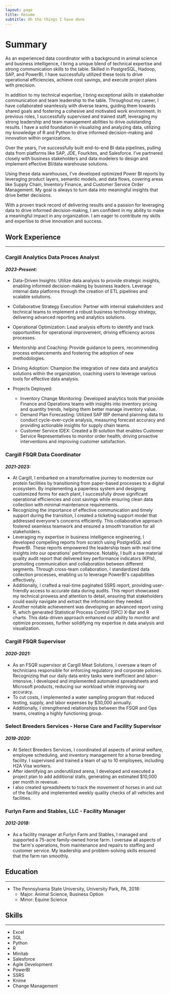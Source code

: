 ```yaml
---
layout: page
title: Resume
subtitle: Oh the things I have done
---
```

# Summary

As an experienced data coordinator with a background in animal science and business intelligence, I bring a unique blend of technical expertise and strong communication skills to the table. Skilled in PostgreSQL, Hadoop, SAP, and PowerBI, I have successfully utilized these tools to drive operational efficiencies, achieve cost savings, and execute project plans with precision.

In addition to my technical expertise, I bring exceptional skills in stakeholder communication and team leadership to the table. Throughout my career, I have collaborated seamlessly with diverse teams, guiding them towards shared goals and fostering a cohesive and motivated work environment. In previous roles, I successfully supervised and trained staff, leveraging my strong leadership and team management abilities to drive outstanding results. I have a solid foundation in visualizing and analyzing data, utilizing my knowledge of R and Python to drive informed decision-making and innovation within organizations.

Over the years, I’ve successfully built end-to-end BI data pipelines, pulling data from platforms like SAP, JDE, Fourkites, and Salesforce. I’ve partnered closely with business stakeholders and data modelers to design and implement effective BI/data warehouse solutions.

Using these data warehouses, I’ve developed optimized Power BI reports by leveraging product layers, semantic models, and data flows, covering areas like Supply Chain, Inventory Finance, and Customer Service Order Management. My goal is always to turn data into meaningful insights that drive better decisions.

With a proven track record of delivering results and a passion for leveraging data to drive informed decision-making, I am confident in my ability to make a meaningful impact in any organization. I am eager to contribute my skills and expertise to drive innovation and success. 

## Work Experience
---

### Cargill Analytics Data Proces Analyst
#### _2023-Present:_

- Data-Driven Insights: Utilize data analysis to provide strategic insights, enabling informed decision-making by business leaders. Leverage internal data platforms through the creation of ETL pipelines and scalable solutions.
  
- Collaborative Strategy Execution: Partner with internal stakeholders and technical teams to implement a robust business technology strategy, delivering advanced reporting and analytics solutions.
  
- Operational Optimization: Lead analysis efforts to identify and track opportunities for operational improvement, driving efficiency across processes.
  
- Mentorship and Coaching: Provide guidance to peers, recommending process enhancements and fostering the adoption of new methodologies.
  
- Driving Adoption: Champion the integration of new data and analytics solutions within the organization, coaching users to leverage various tools for effective data analysis.

- Projects Deployed:
  - Inventory Change Monitoring: Developed analytics tools that provide Finance and Operations teams with insights into inventory pricing and quantity trends, helping them better manage inventory value.
  - Demand Plan Forecasting: Utilized SAP IBP demand planning data to conduct cycle-over-cycle analysis, measuring forecast accuracy and providing actionable insights for supply chain teams.
  - Customer Service IDEX: Created a BI solution that enables Customer Service Representatives to monitor order health, driving proactive interventions and improving customer satisfaction.

### Cargill FSQR Data Coordinator
#### _2021-2023:_

- At Cargill, I embarked on a transformative journey to modernize our protein facilities by transitioning from paper-based processes to a digital ecosystem. By implementing a paperless system and designing customized forms for each plant, I successfully drove significant operational efficiencies and cost savings while ensuring clean data collection with minimal maintenance requirements. 
- Recognizing the importance of effective communication and timely support during the transition, I created a ticketing support model that addressed everyone's concerns efficiently. This collaborative approach fostered seamless teamwork and ensured a smooth transition for all stakeholders.
- Leveraging my expertise in business intelligence engineering, I developed compelling reports from scratch using PostgreSQL and PowerBI. These reports empowered the leadership team with real-time insights into our operations' performance. Notably, I built a raw material quality audit report that delivered key performance indicators (KPIs), promoting communication and collaboration between different segments. Through cross-team collaboration, I standardized data collection processes, enabling us to leverage PowerBI's capabilities effectively.
- Additionally, I crafted a real-time paginated SSRS report, providing user-friendly access to accurate data during audits. This report showcased my technical prowess and attention to detail, ensuring that stakeholders could easily navigate and extract the information they needed.
- Another notable achievement was developing an advanced report using R, which generated Statistical Process Control (SPC) X-Bar and R charts. This data-driven approach enhanced our ability to monitor and optimize processes, further solidifying my expertise in data analysis and visualization.

### Cargill FSQR Supervisor
#### _2020-2021:_

- As an FSQR supervisor at Cargill Meat Solutions, I oversaw a team of technicians responsible for enforcing regulatory and corporate policies. Recognizing that our daily data entry tasks were inefficient and labor-intensive, I developed and implemented automated spreadsheets and Microsoft products, reducing our workload while improving our accuracy. 
- To cut costs, I implemented a water sampling program that reduced testing, supply, and labor expenses by $30,000 annually.
- Additionally, I strengthened relationships between the FSQR and Ops teams, creating a highly functioning group.

### Select Breeders Services - Horse Care and Facility Supervisor
#### _2019-2020:_

- At Select Breeders Services, I coordinated all aspects of animal welfare, employee scheduling, and inventory management for a horse breeding facility. I supervised and trained a team of up to 10 employees, including H2A Visa workers. 
- After identifying an underutilized arena, I developed and executed a project plan to add additional stalls, generating an estimated $10,000 per month in revenue. 
- I also created spreadsheets to track the movement of horses in and out of the facility and implemented weekly quality checks of all vehicles and facilities.

### Furlyn Farm and Stables, LLC - Facility Manager
#### _2012-2018:_

- As a facility manager at Furlyn Farm and Stables, I managed and supported a 75-acre family-owned horse farm. I oversaw all aspects of the farm's operations, from maintenance and repairs to staffing and customer service. My leadership and problem-solving skills ensured that the farm ran smoothly.

## Education
---
- The Pennsylvania State University, University Park, PA, 2018:
  - Major: Animal Science, Business Option
  - Minor: Equine Science

## Skills
---
- Excel
- SQL
- Python
- R
- Minitab
- Salesforce
- Agile Development
- PowerBI
- SSRS
- Knime
- Change Management
